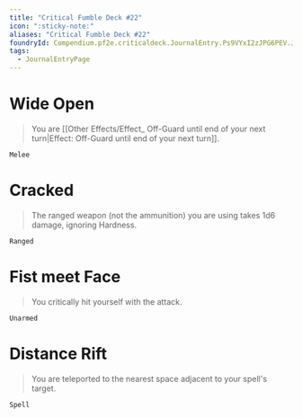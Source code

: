 ```yaml
---
title: "Critical Fumble Deck #22"
icon: ":sticky-note:"
aliases: "Critical Fumble Deck #22"
foundryId: Compendium.pf2e.criticaldeck.JournalEntry.Ps9VYxI2zJPG6PEV.JournalEntryPage.ChyeVeGrXiP83SMI
tags:
  - JournalEntryPage
---
```

# Wide Open

> You are [[Other Effects/Effect_ Off-Guard until end of your next turn|Effect: Off-Guard until end of your next turn]].

`Melee`

# Cracked

> The ranged weapon (not the ammunition) you are using takes 1d6 damage, ignoring Hardness.

`Ranged`

# Fist meet Face

> You critically hit yourself with the attack.

`Unarmed`

# Distance Rift

> You are teleported to the nearest space adjacent to your spell's target.

`Spell`